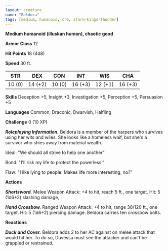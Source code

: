 ```yaml
---
layout: creature
name: "Beldora"
tags: [medium, humanoid, cr0, storm-kings-thunder]
---
```


**Medium humanoid (illuskan human), chaotic good**

**Armor Class** 12

**Hit Points** 18 (4d8)

**Speed** 30 ft.

|   STR   |   DEX   |   CON   |   INT   |   WIS   |   CHA   |
|:-----:|:-----:|:-----:|:-----:|:-----:|:-----:|
| 10 (0) | 14 (+2) | 10 (0) | 16 (+3) | 12 (+1) | 16 (+3) |

**Skills** Deception +5, Insight +3, Investigation +5, Perception +5, Persuasion +5

**Languages** Common, Draconic, Dwarvish, Halfling

**Challenge** 0 (10 XP)

***Roleplaying Information.*** Beldora is a member of the harpers who survives using her wits and wiles. She looks like a homeless waif, but she's a survivor who shies away from material wealth.

Ideal: "We should all strive to help one another"

Bond: "I'll risk my life to protect the powerless."

Flaw: "I like lying to people. Makes life more interesting, no?"

**Actions**

***Shortsword.*** Melee Weapon Attack: +4 to hit, reach 5 ft., one target. Hit: 5 (1d6+2) slashing damage, .

***Hand Crossbow.*** Ranged Weapon Attack: +4 to hit, range 30/120 ft., one target. Hit: 5 (1d6+2) piercing damage. Beldora carries ten crossbow bolts.

**Reactions**

***Duck and Cover.*** Beldora adds 2 to her AC against on melee attack that would hit her. To do so, Duvessa must see the attacker and can't be grappled or restrained.

